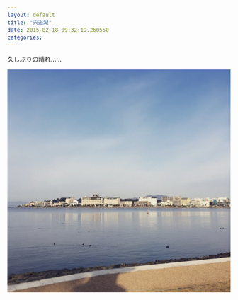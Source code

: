 ```yaml
---
layout: default
title: "宍道湖"
date: 2015-02-18 09:32:19.260550
categories: 
---
```


久しぶりの晴れ……

![](/assets/images/201502/10986010_1375412532775261_337005432_n.jpg)



